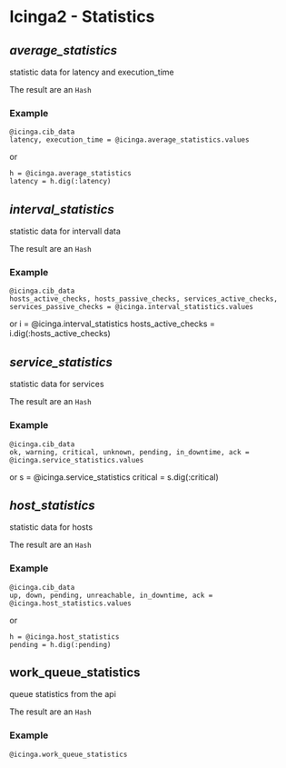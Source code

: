 # Icinga2 - Statistics


## <a name="stats-avg"></a>*average_statistics*

statistic data for latency and execution_time

The result are an `Hash`

### Example
    @icinga.cib_data
    latency, execution_time = @icinga.average_statistics.values

or

    h = @icinga.average_statistics
    latency = h.dig(:latency)

## <a name="stats-interval"></a>*interval_statistics*

statistic data for intervall data

The result are an `Hash`

### Example
    @icinga.cib_data
    hosts_active_checks, hosts_passive_checks, services_active_checks, services_passive_checks = @icinga.interval_statistics.values

or
    i = @icinga.interval_statistics
    hosts_active_checks = i.dig(:hosts_active_checks)


## <a name="stats-services"></a>*service_statistics*

statistic data for services

The result are an `Hash`

### Example
    @icinga.cib_data
    ok, warning, critical, unknown, pending, in_downtime, ack = @icinga.service_statistics.values

or
    s = @icinga.service_statistics
    critical = s.dig(:critical)

## <a name="stats-hosts"></a>*host_statistics*

statistic data for hosts

The result are an `Hash`

### Example
    @icinga.cib_data
    up, down, pending, unreachable, in_downtime, ack = @icinga.host_statistics.values

or

    h = @icinga.host_statistics
    pending = h.dig(:pending)


## <a name="stats-work-queue"></a>work_queue_statistics

queue statistics from the api

The result are an `Hash`

### Example
    @icinga.work_queue_statistics

